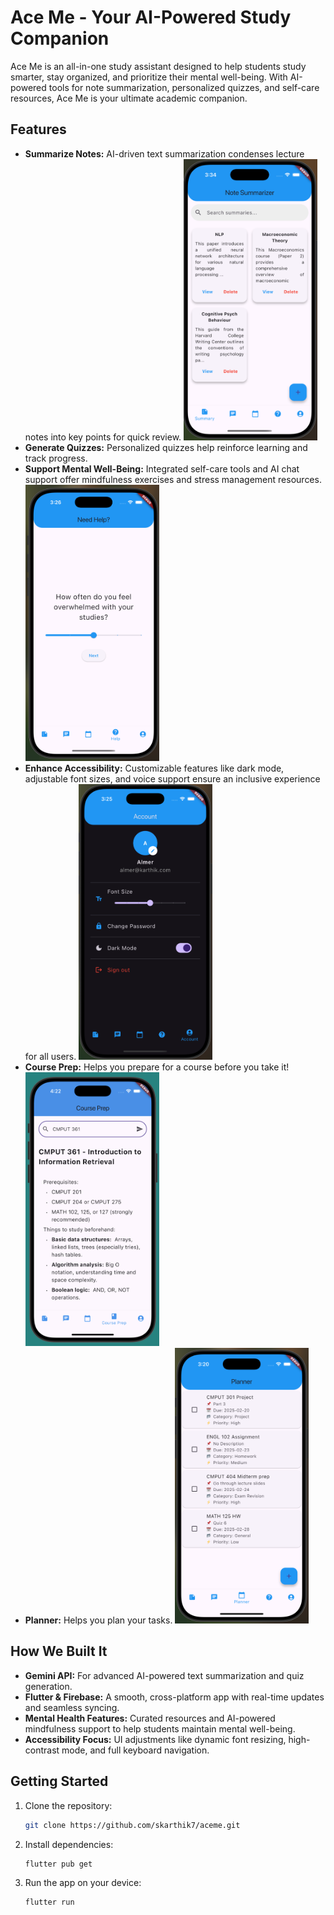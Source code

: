 # Ace Me - Your AI-Powered Study Companion  

Ace Me is an all-in-one study assistant designed to help students study smarter, stay organized, and prioritize their mental well-being. With AI-powered tools for note summarization, personalized quizzes, and self-care resources, Ace Me is your ultimate academic companion.

## Features  
- **Summarize Notes:** AI-driven text summarization condenses lecture notes into key points for quick review.
  <img src="readmePics/summaries.png" width="214">
- **Generate Quizzes:** Personalized quizzes help reinforce learning and track progress. 
- **Support Mental Well-Being:** Integrated self-care tools and AI chat support offer mindfulness exercises and stress management resources.
  <img src="readmePics/mental_health.png" width="214">
- **Enhance Accessibility:** Customizable features like dark mode, adjustable font sizes, and voice support ensure an inclusive experience for all users.
  <img src="readmePics/access.png" width="214">
- **Course Prep:** Helps you prepare for a course before you take it!
  <img src="readmePics/courseprep.png" width="214">
- **Planner:** Helps you plan your tasks.
    <img src="readmePics/planner.png" width="214">

## How We Built It  
- **Gemini API:** For advanced AI-powered text summarization and quiz generation.  
- **Flutter & Firebase:** A smooth, cross-platform app with real-time updates and seamless syncing.  
- **Mental Health Features:** Curated resources and AI-powered mindfulness support to help students maintain mental well-being.  
- **Accessibility Focus:** UI adjustments like dynamic font resizing, high-contrast mode, and full keyboard navigation.

## Getting Started  
1. Clone the repository:  
    ```bash
    git clone https://github.com/skarthik7/aceme.git
    ```
2. Install dependencies:  
    ```bash
    flutter pub get
    ```
3. Run the app on your device:  
    ```bash
    flutter run
    ```

